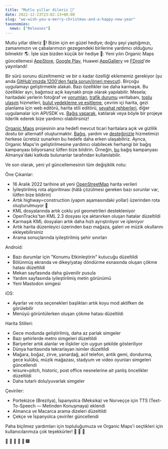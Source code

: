 ```yaml
---
title: "Mutlu yıllar dileriz 🎄"
date: 2022-12-23T23:02:13+00:00
slug: "we-wish-you-a-merry-christmas-and-a-happy-new-year"
taxonomies:
  news: ["Releases"]
---
```


Mutlu yıllar dileriz 🎄! Bizim için en güzel hediye; doğru şeyi yaptığımızı, zamanımızın ve çabalarımızın gezegendeki birilerine yardımcı olduğunu bilmektir 🌎. İşte size bizden küçük bir hediye 🎁: Yeni yılın Organic Maps güncellemesi [AppStore](https://apps.apple.com/app/organic-maps/id1567437057), [Google Play](https://play.google.com/store/apps/details?id=app.organicmaps), Huawei [AppGallery](https://appgallery.huawei.com/#/app/C104325611?local=en) ve [FDroid](https://f-droid.org/en/packages/app.organicmaps/)'de yayınlandı!

Bir sürü sorunu düzeltmemiz ve bir o kadar özelliği eklememiz gerekiyor (şu anda [GitHub'ımızda 1200'den fazla sorun/öneri mevcut](https://github.com/organicmaps/organicmaps/issues)). Birçoğu uygulamayı geliştirmekle alakalı. Bazı özellikler ise daha karmaşık. Bu özellikler ayrı, bağımsız açık kaynaklı proje olarak yapılabilir. Mesela; haritadaki yerlerin fotoğraf ve [yorumları](https://github.com/organicmaps/organicmaps/issues/2758), [trafik durumu](https://github.com/organicmaps/organicmaps/issues/1160) veritabanı, [toplu ulaşım](https://github.com/organicmaps/organicmaps/issues/837) hizmetleri, [bulut yedekleme ve eşitleme](https://github.com/organicmaps/organicmaps/issues/2082), çevrim içi harita, gezi planlama için web editörü, harita stili editörü, [seyahat rehberleri](https://github.com/organicmaps/organicmaps/issues/3648), diğer uygulamalar için API/SDK vs. [Bağış yaparak](https://organicmaps.app/donate/), katılarak veya böyle bir projeye liderlik ederek bize yardımcı olabilirsiniz!

[Organic Maps](https://organicmaps.app/tr) projesinin ana hedefi mevcut ticari haritalara açık ve gizlilik dostu bir alternatif oluşturmaktır. [Bağış](https://organicmaps.app/tr/donate/), yardım ve [desteğinizle](https://organicmaps.app/tr/support-us/) hizmetimizi herkese ücretsiz sunarken bu hedefe daha erken ulaşabiliriz. Ayrıca, Organic Maps'in geliştirilmesine yardımcı olabilecek herhangi bir bağış kampanyası biliyorsanız lütfen bize bildirin. Örneğin, [bu](https://prototypefund.de/) bağış kampanyası Almanya'daki katkıda bulunanlar tarafından kullanılabilir.

Ve son olarak, yeni yıl güncellemesinin tüm değişiklik notu:

Öne Çıkanlar:
* 16 Aralık 2022 tarihine ait yeni [OpenStreetMap](https://openstreetmap.org/) harita verileri
* İyileştirilmiş rota algoritması (hâlâ çözülmesi gereken bazı sorunlar var, lütfen bize bildirin)
* Artık highway=construction (yapım aşamasındaki yollar) üzerinden rota oluşturulmuyor 🙂
* KML dosyalarında artık çoklu yol geometrileri destekleniyor
* OpenTracks'tan KML 2.3 dosyası içe aktarırken oluşan hatalar düzeltildi
* Karmaşık KML dosyaları artık daha hızlı ayrıştırılıyor ve işleniyor
* Artık harita düzenleyici üzerinden bazı mağaza, galeri ve müzik okullarını ekleyebilirsiniz
* Arama sonuçlarında iyileştirilmiş şehir sınırları

Android:
* Bazı durumlar için "Konumu Etkinleştirin" kutucuğu düzeltildi
* Bölünmüş ekranda ve dikey/yatay döndürme esnasında oluşan çökme hatası düzeltildi
* Mekan sayfasında daha güvenilir pusula
* Yardım sayfasında iyileştirilmiş metin görünümü
* Yeni Mastodon simgesi

iOS:
* Ayarlar ve rota seçenekleri başlıkları artık koyu mod aktifken de görülebilir
* Menüyü görüntülerken oluşan çökme hatası düzeltildi

Harita Stilleri:
* Gece modunda geliştirilmiş, daha az parlak simgeler
* Bazı şehirlerde metro simgeleri düzeltildi
* Bariyerler artık alanlar ve ilişkiler için uygun şekilde gösteriliyor
* Dünya haritasında tekrarlayan isimler düzeltildi
* Mağara, boğaz, zirve, yanardağ, acil telefon, antik gemi, dondurma, gece kulübü, müzik mağazası, stadyum ve video oyunları simgeleri güncellendi
* leisure=pitch, historic, post office nesnelerine ait yanlış öncelikler düzeltildi
* Daha tutarlı dolu/yuvarlak simgeler

Çeviriler:
* Portekizce (Brezilya), İspanyolca (Meksika) ve Norveççe için TTS (Text-To-Speech — Metinden Konuşmaya) eklendi
* Almanca ve Macarca arama dizeleri düzeltildi
* Çekçe ve İspanyolca çeviriler güncellendi

Paha biçilmez yardımları için topluluğumuza ve Organic Maps'i seçtikleri için kullanıcılarımıza çok teşekkürler! 🙏 🙏 🙏

🎇 🎈 🎉 🎊 🎄 🎆
